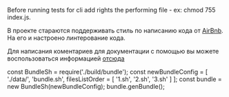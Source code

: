Before running tests for cli add rights the performing file - ex: chmod 755 index.js.

В проекте стараются поддерживать стиль по написанию кода от [AirBnb](docs/airBnb/). На его и настроено линтерование кода.

Для написания коментариев для документации с помощью  вы можете воспользоваться информацией [отсюда](docs/jsDoc/guide/)


const BundleSh = require('./build/bundle');
const newBundleConfig = [
  './data/',
  'bundle.sh',
  filesListOrder = [
    '1.sh',
    '2.sh',
    '3.sh'
  ]
];
const bundle = new BundleSh(newBundleConfig);
bundle.genBundle();
